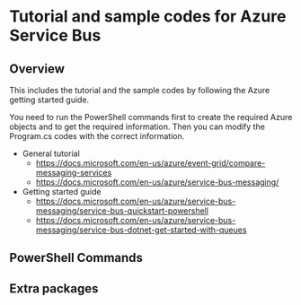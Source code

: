 # Tutorial and sample codes for Azure Service Bus

## Overview

This includes the tutorial and the sample codes by following the Azure getting started guide.

You need to run the PowerShell commands first to create the required Azure objects and to get the required information.
Then you can modify the Program.cs codes with the correct information.

- General tutorial
   - https://docs.microsoft.com/en-us/azure/event-grid/compare-messaging-services
   - https://docs.microsoft.com/en-us/azure/service-bus-messaging/
- Getting started guide
   - https://docs.microsoft.com/en-us/azure/service-bus-messaging/service-bus-quickstart-powershell
   - https://docs.microsoft.com/en-us/azure/service-bus-messaging/service-bus-dotnet-get-started-with-queues

## PowerShell Commands

## Extra packages
